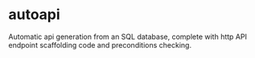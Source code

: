 autoapi
=======

Automatic api generation from an SQL database, complete with http API endpoint scaffolding code and preconditions checking.